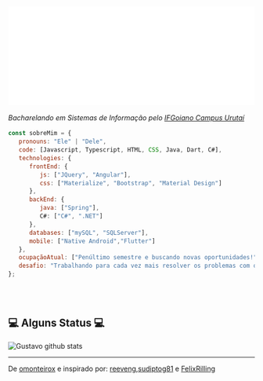 <img src="https://github.com/omonteirox/omonteirox/blob/main/omonteirox.svg"/>


<p><em>Bacharelando em Sistemas de Informação pelo <a href="https://ifgoiano.edu.br/home/index.php/urutai.html">IFGoiano Campus Urutaí</a></br>
</em></p>


```javascript
const sobreMim = {
   pronouns: "Ele" | "Dele",
   code: [Javascript, Typescript, HTML, CSS, Java, Dart, C#],
   technologies: {
      frontEnd: {
         js: ["JQuery", "Angular"],
         css: ["Materialize", "Bootstrap", "Material Design"]
      },
      backEnd: {
         java: ["Spring"],
         C#: ["C#", ".NET"]
      },
      databases: ["mySQL", "SQLServer"],
      mobile: ["Native Android","Flutter"]
   },
   ocupaçãoAtual: ["Penúltimo semestre e buscando novas oportunidades!"],
   desafio: "Trabalhando para cada vez mais resolver os problemas com qualidade",
};
```
</br></br>
<h2>💻 Alguns Status 💻</h2>

![Gustavo github stats](https://github-readme-stats.vercel.app/api?username=omonteirox&show_icons=true&title_color=fff&icon_color=79ff97&text_color=9f9f9f&bg_color=151515)

---

De [omonteirox](https://github.com/reeveng) e inspirado por: [reeveng](https://github.com/reeveng),[sudiptog81](https://github.com/sudiptog81) e  [FelixRilling](https://github.com/)
